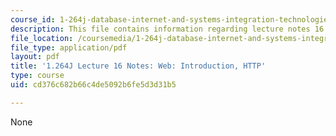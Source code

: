 ```yaml
---
course_id: 1-264j-database-internet-and-systems-integration-technologies-fall-2013
description: This file contains information regarding lecture notes 16.
file_location: /coursemedia/1-264j-database-internet-and-systems-integration-technologies-fall-2013/cd376c682b66c4de5092b6fe5d3d31b5_MIT1_264JF13_lect_16.pdf
file_type: application/pdf
layout: pdf
title: '1.264J Lecture 16 Notes: Web: Introduction, HTTP'
type: course
uid: cd376c682b66c4de5092b6fe5d3d31b5

---
```

None